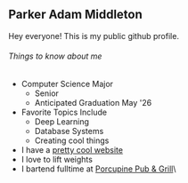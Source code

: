 ## Parker Adam Middleton

Hey everyone! This is my public github profile. 

###### Things to know about me
- Computer Science Major
  - Senior
  - Anticipated Graduation May '26
- Favorite Topics Include
  - Deep Learning
  - Database Systems
  - Creating cool things
- I have a [pretty cool website](http://Parker-Middleton-Portfolio.com)
- I love to lift weights
- I bartend fulltime at [Porcupine Pub & Grill](https://porcupinepub.com/)\
